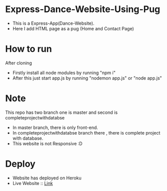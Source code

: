# Express-Dance-Website-Using-Pug
- This is a Express-App(Dance-Website). <br> 
- Here I add HTML page as a pug (Home and Contact Page)
# How to run
After cloning  <br>
- Firstly install all node modules by running "npm i" <br>
- After this just start app.js by running "nodemon app.js" or "node app.js"

# Note
This repo has two branch one is master and second is completeprojectwithdatabse <br>
- In master branch, there is only front-end.
- In completeprojectwithdatabse branch there , there is complete project with database.
- This website is not Responsive :D
# Deploy
- Website has deployed on Heroku 
- Live Website :: [Link](https://saini-dance-website.herokuapp.com/)
